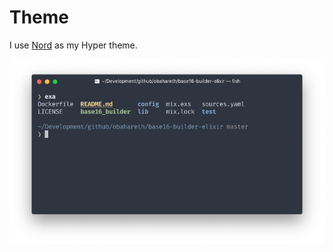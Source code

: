# Theme

I use [Nord](https://github.com/arcticicestudio/nord-hyper) as my Hyper theme.

![](../.gitbook/assets/screen-shot-2018-12-30-at-5.02.48-pm.png)

